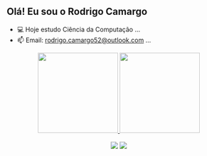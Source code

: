 ## Olá! Eu sou o Rodrigo Camargo


- 💻 Hoje estudo Ciência da Computação ...
- 📫 Email: rodrigo.camargo52@outlook.com ...
<div align="center">
  <a href="https://github.com/rodrigo652">
  <img height="180em" src="https://github-readme-stats.vercel.app/api?username=rodrigo652&show_icons=true&theme=dark&include_all_commits=true&count_private=true"/>
  <img height="180em" src="https://github-readme-stats.vercel.app/api/top-langs/?username=rodrigo652&layout=compact&langs_count=7&theme=dark"/>
</div>
  
  <br>
  
<div align="center"> 
  <a href="https://instagram.com/_1rodrigo" target="_blank"><img src="https://img.shields.io/badge/-Instagram-%23E4405F?style=for-the-badge&logo=instagram&logoColor=white" target="_blank"></a>
  <a href="www.linkedin.com/in/rodrigo-camargo-b8ab08207" target="_blank"><img src="https://img.shields.io/badge/-LinkedIn-%230077B5?style=for-the-badge&logo=linkedin&logoColor=white" target="_blank"></a> 
</div>
